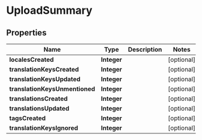 

# UploadSummary

## Properties

Name | Type | Description | Notes
------------ | ------------- | ------------- | -------------
**localesCreated** | **Integer** |  |  [optional]
**translationKeysCreated** | **Integer** |  |  [optional]
**translationKeysUpdated** | **Integer** |  |  [optional]
**translationKeysUnmentioned** | **Integer** |  |  [optional]
**translationsCreated** | **Integer** |  |  [optional]
**translationsUpdated** | **Integer** |  |  [optional]
**tagsCreated** | **Integer** |  |  [optional]
**translationKeysIgnored** | **Integer** |  |  [optional]



